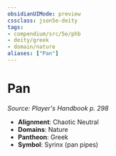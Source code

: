 ```yaml
---
obsidianUIMode: preview
cssclass: json5e-deity
tags:
- compendium/src/5e/phb
- deity/greek
- domain/nature
aliases: ["Pan"]
---
```

# Pan
*Source: Player's Handbook p. 298* 

- **Alignment**: Chaotic Neutral
- **Domains**: Nature
- **Pantheon**: Greek
- **Symbol**: Syrinx (pan pipes)
